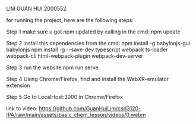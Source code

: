 LIM GUAN HUI 2000552

for running the project, here are the following steps:

Step 1 make sure u got npm updated by calling in the cmd:
npm update

Step 2 install this dependencies from the cmd:
npm install -g babylonjs-gui babylonjs
npm install -g --save-dev typescript webpack ts-loader webpack-cli html-webpack-plugin webpack-dev-server

Step 3 run the website
npm run serve

Step 4 Using Chrome/Firefox, find and install the WebXR-emulator extension

Step 5 Go to LocalHost:3000 in Chrome/Firefox



link to video: 
https://github.com/GuanHuiLim/csd3120-IPA/raw/main/assets/basic_chem_lesson/videos/0.webm